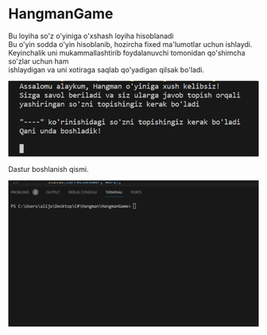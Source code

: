 # HangmanGame
Bu loyiha so'z o'yiniga o'xshash loyiha hisoblanadi  
Bu o'yin sodda o'yin hisoblanib, hozircha fixed ma'lumotlar uchun ishlaydi.  
Keyinchalik uni mukammallashtirib foydalanuvchi tomonidan qo'shimcha so'zlar uchun ham   
ishlaydigan va uni xotiraga saqlab qo'yadigan qilsak bo'ladi.  

![](rasm1.png "Dastur boshi")  
 
Dastur boshlanish qismi.   

![Demo](demo.gif)